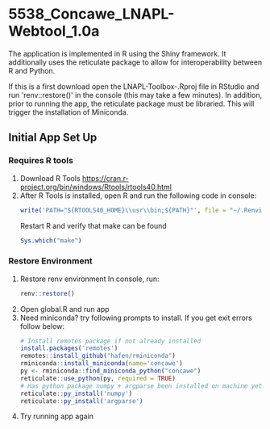 # 5538_Concawe_LNAPL-Webtool_1.0a
The application is implemented in R using the Shiny framework. It additionally uses the reticulate package to allow for interoperability between R and Python.

If this is a first download open the LNAPL-Toolbox-.Rproj file in RStudio and run 'renv::restore()' in the console (this may take a few minutes). In addition, prior to running the app, the reticulate package must be libraried.  This will trigger the installation of Miniconda.

## Initial App Set Up
### Requires R tools
1) Download R Tools https://cran.r-project.org/bin/windows/Rtools/rtools40.html
2) After R Tools is installed, open R and run the following code in console: 
    ```r
    write('PATH="${RTOOLS40_HOME}\\usr\\bin;${PATH}"', file = "~/.Renviron", append = TRUE)
    ```
    Restart R and verify that make can be found
    ```r
    Sys.which("make")
    ```
### Restore Environment
1) Restore renv environment
    In console, run: 
    ```r
    renv::restore()
    ```
2) Open global.R and run app
3) Need miniconda? try following prompts to install. If you get exit errors follow below:
    ```r
    # Install remotes package if not already installed
    install.packages('remotes')
    remotes::install_github("hafen/rminiconda")
    rminiconda::install_miniconda(name='concawe')
    py <- rminiconda::find_miniconda_python("concawe")
    reticulate::use_python(py, required = TRUE)
    # Has python package numpy + argparse been installed on machine yet? If not, run:
    reticulate::py_install('numpy')
    reticulate::py_install('argparse')
    ```
4) Try running app again
